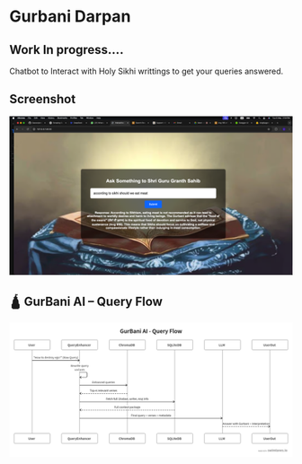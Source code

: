 # Gurbani Darpan
## Work In progress....

Chatbot to Interact with Holy Sikhi writtings to get your queries answered.

## Screenshot
![App Screenshot](./images/sample.png "App Screenshot")

## 🛕 GurBani AI – Query Flow

![Flow Diagram](./images/DFD.png "Data Flow Diagram")


